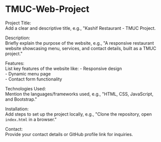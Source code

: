 # TMUC-Web-Project

Project Title:  
  Add a clear and descriptive title, e.g., "Kashif Restaurant - TMUC Project.

Description:  
  Briefly explain the purpose of the website, e.g., "A responsive restaurant website showcasing menu, services, and contact details, built as a TMUC project."

Features:  
  List key features of the website like:
     - Responsive design  
     - Dynamic menu page  
     - Contact form functionality  

Technologies Used:  
  Mention the languages/frameworks used, e.g., "HTML, CSS, JavaScript, and Bootstrap."

Installation:  
  Add steps to set up the project locally, e.g., "Clone the repository, open `index.html` in a browser."

Contact:  
     Provide your contact details or GitHub profile link for inquiries.
